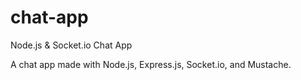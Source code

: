 # chat-app
Node.js &amp; Socket.io Chat App

A chat app made with Node.js, Express.js, Socket.io, and Mustache.
